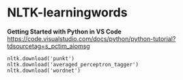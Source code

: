 # NLTK-learningwords

**Getting Started with Python in VS Code**  
https://code.visualstudio.com/docs/python/python-tutorial?tdsourcetag=s_pctim_aiomsg


```
nltk.download('punkt')
nltk.download('averaged_perceptron_tagger')
nltk.download('wordnet')
```
